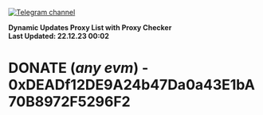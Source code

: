 [![Telegram channel](https://img.shields.io/endpoint?url=https://runkit.io/damiankrawczyk/telegram-badge/branches/master?url=https://t.me/n4z4v0d)](https://t.me/n4z4v0d) 

**Dynamic Updates Proxy List with Proxy Checker**  
**Last Updated: 22.12.23 00:02**

# DONATE (_any evm_) - 0xDEADf12DE9A24b47Da0a43E1bA70B8972F5296F2
